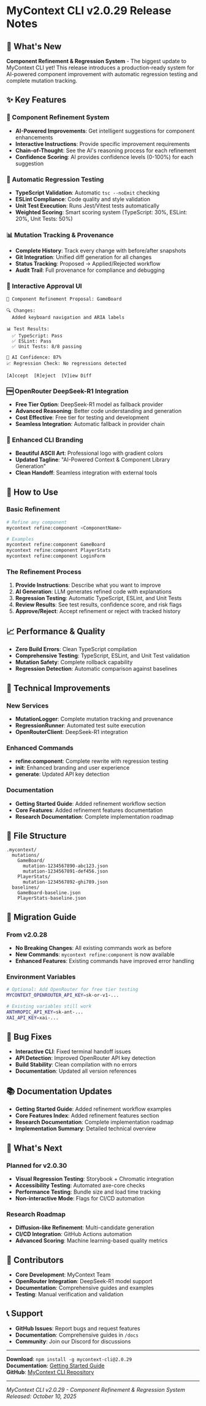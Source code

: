 # MyContext CLI v2.0.29 Release Notes

## 🎉 What's New

**Component Refinement & Regression System** - The biggest update to MyContext CLI yet! This release introduces a production-ready system for AI-powered component improvement with automatic regression testing and complete mutation tracking.

## ✨ Key Features

### 🔄 Component Refinement System
- **AI-Powered Improvements**: Get intelligent suggestions for component enhancements
- **Interactive Instructions**: Provide specific improvement requirements
- **Chain-of-Thought**: See the AI's reasoning process for each refinement
- **Confidence Scoring**: AI provides confidence levels (0-100%) for each suggestion

### 🧪 Automatic Regression Testing
- **TypeScript Validation**: Automatic `tsc --noEmit` checking
- **ESLint Compliance**: Code quality and style validation
- **Unit Test Execution**: Runs Jest/Vitest tests automatically
- **Weighted Scoring**: Smart scoring system (TypeScript: 30%, ESLint: 20%, Unit Tests: 50%)

### 📊 Mutation Tracking & Provenance
- **Complete History**: Track every change with before/after snapshots
- **Git Integration**: Unified diff generation for all changes
- **Status Tracking**: Proposed → Applied/Rejected workflow
- **Audit Trail**: Full provenance for compliance and debugging

### 🎯 Interactive Approval UI
```
📝 Component Refinement Proposal: GameBoard

🔍 Changes:
  Added keyboard navigation and ARIA labels

📊 Test Results:
  ✅ TypeScript: Pass
  ✅ ESLint: Pass  
  ✅ Unit Tests: 8/8 passing

🤖 AI Confidence: 87%
📈 Regression Check: No regressions detected

[A]ccept  [R]eject  [V]iew Diff
```

### 🆓 OpenRouter DeepSeek-R1 Integration
- **Free Tier Option**: DeepSeek-R1 model as fallback provider
- **Advanced Reasoning**: Better code understanding and generation
- **Cost Effective**: Free tier for testing and development
- **Seamless Integration**: Automatic fallback in provider chain

### 🎨 Enhanced CLI Branding
- **Beautiful ASCII Art**: Professional logo with gradient colors
- **Updated Tagline**: "AI-Powered Context & Component Library Generation"
- **Clean Handoff**: Seamless integration with external tools

## 🚀 How to Use

### Basic Refinement
```bash
# Refine any component
mycontext refine:component <ComponentName>

# Examples
mycontext refine:component GameBoard
mycontext refine:component PlayerStats
mycontext refine:component LoginForm
```

### The Refinement Process
1. **Provide Instructions**: Describe what you want to improve
2. **AI Generation**: LLM generates refined code with explanations
3. **Regression Testing**: Automatic TypeScript, ESLint, and Unit Tests
4. **Review Results**: See test results, confidence score, and risk flags
5. **Approve/Reject**: Accept refinement or reject with tracked history

## 📈 Performance & Quality

- **Zero Build Errors**: Clean TypeScript compilation
- **Comprehensive Testing**: TypeScript, ESLint, and Unit Test validation
- **Mutation Safety**: Complete rollback capability
- **Regression Detection**: Automatic comparison against baselines

## 🔧 Technical Improvements

### New Services
- **MutationLogger**: Complete mutation tracking and provenance
- **RegressionRunner**: Automated test suite execution
- **OpenRouterClient**: DeepSeek-R1 integration

### Enhanced Commands
- **refine:component**: Complete rewrite with regression testing
- **init**: Enhanced branding and user experience
- **generate**: Updated API key detection

### Documentation
- **Getting Started Guide**: Added refinement workflow section
- **Core Features**: Added refinement features documentation
- **Research Documentation**: Complete implementation roadmap

## 📁 File Structure

```
.mycontext/
  mutations/
    GameBoard/
      mutation-1234567890-abc123.json
      mutation-1234567891-def456.json
    PlayerStats/
      mutation-1234567892-ghi789.json
  baselines/
    GameBoard-baseline.json
    PlayerStats-baseline.json
```

## 🔄 Migration Guide

### From v2.0.28
- **No Breaking Changes**: All existing commands work as before
- **New Commands**: `mycontext refine:component` is now available
- **Enhanced Features**: Existing commands have improved error handling

### Environment Variables
```bash
# Optional: Add OpenRouter for free tier testing
MYCONTEXT_OPENROUTER_API_KEY=sk-or-v1-...

# Existing variables still work
ANTHROPIC_API_KEY=sk-ant-...
XAI_API_KEY=xai-...
```

## 🐛 Bug Fixes

- **Interactive CLI**: Fixed terminal handoff issues
- **API Detection**: Improved OpenRouter API key detection
- **Build Stability**: Clean compilation with no errors
- **Documentation**: Updated all version references

## 📚 Documentation Updates

- **Getting Started Guide**: Added refinement workflow examples
- **Core Features Index**: Added refinement features section
- **Research Documentation**: Complete implementation roadmap
- **Implementation Summary**: Detailed technical overview

## 🎯 What's Next

### Planned for v2.0.30
- **Visual Regression Testing**: Storybook + Chromatic integration
- **Accessibility Testing**: Automated axe-core checks
- **Performance Testing**: Bundle size and load time tracking
- **Non-interactive Mode**: Flags for CI/CD automation

### Research Roadmap
- **Diffusion-like Refinement**: Multi-candidate generation
- **CI/CD Integration**: GitHub Actions automation
- **Advanced Scoring**: Machine learning-based quality metrics

## 🤝 Contributors

- **Core Development**: MyContext Team
- **OpenRouter Integration**: DeepSeek-R1 model support
- **Documentation**: Comprehensive guides and examples
- **Testing**: Manual verification and validation

## 📞 Support

- **GitHub Issues**: Report bugs and request features
- **Documentation**: Comprehensive guides in `/docs`
- **Community**: Join our Discord for discussions

---

**Download**: `npm install -g mycontext-cli@2.0.29`  
**Documentation**: [Getting Started Guide](docs/01-getting-started/getting-started.md)  
**GitHub**: [MyContext CLI Repository](https://github.com/mycontext/mycontext-cli)

---

*MyContext CLI v2.0.29 - Component Refinement & Regression System*  
*Released: October 10, 2025*
